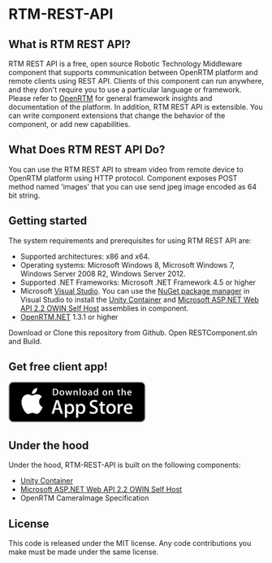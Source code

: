 RTM-REST-API
========================
What is RTM REST API? 
------------
RTM REST API is a free, open source Robotic Technology Middleware component that supports communication between OpenRTM platform and remote clients using REST API. Clients of this component can run anywhere, and they don't require you to use a particular language or framework. Please refer to [OpenRTM](http://openrtm.org/) for general framework insights and documentation of the platform. In addition, RTM REST API is extensible. You can write component extensions that change the behavior of the component, or add new capabilities.

What Does RTM REST API Do? 
------------
You can use the RTM REST API to stream video from remote device to OpenRTM platform using HTTP protocol. Component exposes POST method named 'images' that you can use send jpeg image encoded as 64 bit string.

Getting started
---------------
The system requirements and prerequisites for using RTM REST API are:
* Supported architectures: x86 and x64.
* Operating systems: Microsoft Windows 8, Microsoft Windows 7, Windows Server 2008 R2, Windows
Server 2012.
* Supported .NET Frameworks: Microsoft .NET Framework 4.5 or higher
* Microsoft [Visual Studio](https://www.visualstudio.com).
You can use the [NuGet package manager](https://visualstudiogallery.msdn.microsoft.com/27077b70-9dad-4c64-adcf-c7cf6bc9970c) in Visual Studio to install the [Unity Container](https://msdn.microsoft.com/en-us/library/ff647202.aspx) and [Microsoft ASP.NET Web API 2.2 OWIN Self Host](https://www.nuget.org/packages/Microsoft.AspNet.WebApi.OwinSelfHost) assemblies in component.
* [OpenRTM.NET](http://www.sec.co.jp/robot/download_rtm.html) 1.3.1 or higher 

Download or Clone this repository from Github. Open RESTComponent.sln and Build.

Get free client app!
---------------
<a href="https://itunes.apple.com/us/app/rtm-client/id1009085714?ls=1&mt=8">
<img class="centered" src="images/Download_on_the_App_Store_Badge_US-UK_135x40.svg" alt="RTM Client"/>
</a>
	  
Under the hood
---------------
Under the hood, RTM-REST-API is built on the following components:

* [Unity Container](https://msdn.microsoft.com/en-us/library/ff647202.aspx)
* [Microsoft ASP.NET Web API 2.2 OWIN Self Host](https://www.nuget.org/packages/Microsoft.AspNet.WebApi.OwinSelfHost)
* OpenRTM CameraImage Specification

License
---------------
This code is released under the MIT license. Any code contributions you make must be made under the same license.
